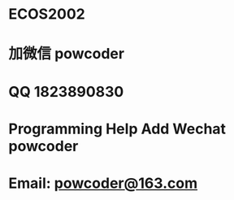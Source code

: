 # ECOS2002
# 加微信 powcoder

# QQ 1823890830

# Programming Help Add Wechat powcoder

# Email: powcoder@163.com

